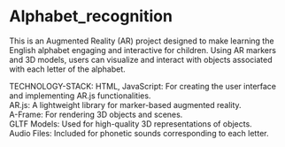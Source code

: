 # Alphabet_recognition
This is an Augmented Reality (AR) project designed to make learning the English alphabet engaging and interactive for children. Using AR markers and 3D models, users can visualize and interact with objects associated with each letter of the alphabet.

TECHNOLOGY-STACK:
HTML, JavaScript: For creating the user interface and implementing AR.js functionalities.                                                                              
AR.js: A lightweight library for marker-based augmented reality.                                                                                                        
A-Frame: For rendering 3D objects and scenes.                                                                                                                         
GLTF Models: Used for high-quality 3D representations of objects.                                                                                                     
Audio Files: Included for phonetic sounds corresponding to each letter.                                                                                                    
